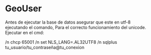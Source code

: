 # GeoUser
Antes de ejecutar la base de datos asegurar que este en utf-8 ejecutando el comando, Para el correcto funcionamiento del unicode.
Ejecutar en el cmd:

/n chcp 65001
/n set NLS_LANG=.AL32UTF8
/n sqlplus tu_usuario/tu_contraseña@tu_conexion
